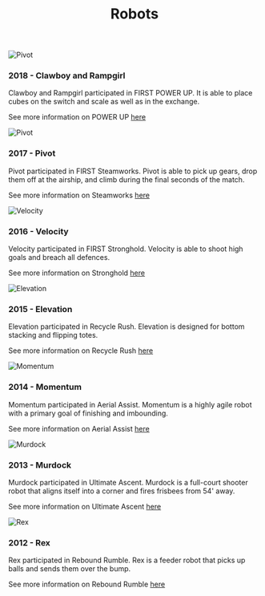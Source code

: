 ﻿---
layout: team
title: Robots
files: |
 <link href="/resources/css/snav.css" rel="stylesheet">
 <link href="/resources/css/card.css" rel="stylesheet">
---
<main role="main">
	<div class="album py-4">
		<div class="container">
			<div class="row">
				<div class="col-md-4">
					<div class="card mb-4 box-shadow">
						<img class="img-fluid" alt="Pivot" src="/resources/img/clawboyandrampgirl.JPG">
						<div class="card-body">
							<!--Title for 2018 robot-->
							<h3 class="card-text">2018 - Clawboy and Rampgirl</h3>
							<!-- Cole Dewis IS HERE HI JOHN>
							<!--2018 robot description-->
							<p class="card-text">Clawboy and Rampgirl participated in FIRST POWER UP. It is able to place cubes on the switch and scale as well as in the exchange.</p>
							<!--Links to more information 
							about the 2018 FRC game-->
							<p class="card-text">See more information on POWER UP
								<a href="/first/2018">here</a>
							</p>
						</div>
					</div>
				</div>
				<div class="col-md-4">
					<div class="card mb-4 box-shadow">
						<img class="img-fluid" alt="Pivot" src="/resources/img/pivot.jpg">
						<div class="card-body">
							<!--Title for 2017 robot-->
							<h3 class="card-text">2017 - Pivot</h3>
							<!--2017 robot description-->
							<p class="card-text">Pivot participated in FIRST Steamworks. Pivot is able to pick up gears, drop them off at the airship, and climb during
								the final seconds of the match.</p>
							<!--Links to more information
							about the 2017 FRC game-->
							<p class="card-text">See more information on Steamworks
								<a href="/first/2017">here</a>
							</p>
						</div>
					</div>
				</div>
				<div class="col-md-4">
					<div class="card mb-4 box-shadow">
						<img class="img-fluid" alt="Velocity" src="/resources/img/velocity.jpg">
						<div class="card-body">
							<!--Title for 2016 robot-->
							<h3 class="card-text">2016 - Velocity</h3>
							<!--2016 robot description-->
							<p class="card-text">Velocity participated in FIRST Stronghold. Velocity is able to shoot high goals and breach all defences.</p>
							<!--Links to more information
							about the 2016 FRC game-->
							<p class="card-text">See more information on Stronghold
								<a href="/first/2016">here</a>
							</p>
						</div>
					</div>
				</div>
				<div class="col-md-4">
					<div class="card mb-4 box-shadow">
						<img class="img-fluid" alt="Elevation" src="/resources/img/elevation.JPG">
						<div class="card-body">
							<!--Title for 2015 robot-->
							<h3 class="card-text">2015 - Elevation</h3>
							<!--2015 robot description-->
							<p class="card-text">Elevation participated in Recycle Rush. Elevation is designed for bottom stacking and flipping totes.</p>
							<!--Links to more information
							about the 2015 FRC game-->
							<p class="card-text">See more information on Recycle Rush
								<a href="/first/2015">here</a>
							</p>
						</div>
					</div>
				</div>
				<div class="col-md-4">
					<div class="card mb-4 box-shadow">
						<img class="img-fluid" alt="Momentum" src="/resources/img/momentum.jpg">
						<div class="card-body">
							<!--Title for 2014 robot-->
							<h3 class="card-text">2014 - Momentum</h3>
							<!--2014 robot description-->
							<p class="card-text">Momentum participated in Aerial Assist. Momentum is a highly agile robot with a primary goal of finishing and imbounding.</p>
							<!--Links to more information 
							about the 2014 FRC game-->
							<p class="card-text">See more information on Aerial Assist
								<a href="/first/2014">here</a>
							</p>
						</div>
					</div>
				</div>
				<div class="col-md-4">
					<div class="card mb-4 box-shadow">
						<img class="img-fluid" alt="Murdock" src="/resources/img/murdock.jpg">
						<div class="card-body">
							<!--Title for 2013 robot-->
							<h3 class="card-text">2013 - Murdock</h3>
							<!--2013 robot description-->
							<p class="card-text">Murdock participated in Ultimate Ascent. Murdock is a full-court shooter robot that aligns itself into a corner and
							fires frisbees from 54' away.</p>
							<!--Links to more information
							about the 2013 FRC game-->
							<p class="card-text">See more information on Ultimate Ascent
								<a href="/first/2013">here</a>
							</p>
						</div>
					</div>
				</div>
				<div class="col-md-4">
					<div class="card mb-4 box-shadow">
						<img class="img-fluid" alt="Rex" src="/resources/img/rex.jpg">
						<div class="card-body">
							<!--Title for 2012 robot-->
							<h3 class="card-text">2012 - Rex</h3>
							<!--2012 robot desription-->
							<p class="card-text">Rex participated in Rebound Rumble. Rex is a feeder robot that picks up balls and sends them over the bump.</p>
							<!--Links to more information
							about the 2012 FRC game-->
							<p class="card-text">See more information on Rebound Rumble
								<a href="/first/2012">here</a>
							</p>
						</div>
					</div>
				</div>
			</div>
		</div>
	</div>
</main>